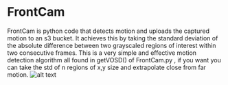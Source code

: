 # FrontCam
FrontCam is python code that detects motion and uploads the captured motion to an s3 bucket. 
It achieves this by taking the standard deviation of the absolute difference between two grayscaled 
regions of interest within two consecutive frames. This is a very simple and effective motion
detection algorithm all found in getVOSD() of FrontCam.py , if you want you can take the std
of n regions of x,y size and extrapolate close from far motion.
![alt text](https://qwertyuikmnbvcdrt67890126987mngf.s3-us-west-2.amazonaws.com/FrontCamExample.PNG)
